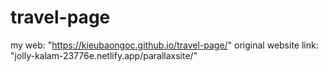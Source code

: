 # travel-page

my web: "https://kieubaongoc.github.io/travel-page/"
original website link: "jolly-kalam-23776e.netlify.app/parallaxsite/"
